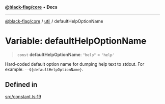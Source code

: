 [**@black-flag/core**](../../README.md) • **Docs**

***

[@black-flag/core](../../README.md) / [util](../README.md) / defaultHelpOptionName

# Variable: defaultHelpOptionName

> `const` **defaultHelpOptionName**: `"help"` = `'help'`

Hard-coded default option name for dumping help text to stdout. For example:
`--${defaultHelpOptionName}`.

## Defined in

[src/constant.ts:19](https://github.com/Xunnamius/black-flag/blob/99e2b3aa8ebef83fdf414dda22ad11405c1907df/src/constant.ts#L19)
